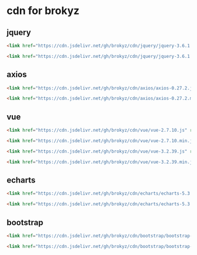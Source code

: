 

# cdn for brokyz

## jquery

```html
<link href="https://cdn.jsdelivr.net/gh/brokyz/cdn/jquery/jquery-3.6.1.js" rel="stylesheet">
```

```html
<link href="https://cdn.jsdelivr.net/gh/brokyz/cdn/jquery/jquery-3.6.1.min.js" rel="stylesheet">
```

## axios

```html
<link href="https://cdn.jsdelivr.net/gh/brokyz/cdn/axios/axios-0.27.2.js" rel="stylesheet">
```

```html
<link href="https://cdn.jsdelivr.net/gh/brokyz/cdn/axios/axios-0.27.2.min.js" rel="stylesheet">
```

## vue

```html
<link href="https://cdn.jsdelivr.net/gh/brokyz/cdn/vue/vue-2.7.10.js" rel="stylesheet">
```

```html
<link href="https://cdn.jsdelivr.net/gh/brokyz/cdn/vue/vue-2.7.10.min.js" rel="stylesheet">
```

```html
<link href="https://cdn.jsdelivr.net/gh/brokyz/cdn/vue/vue-3.2.39.js" rel="stylesheet">
```

```html
<link href="https://cdn.jsdelivr.net/gh/brokyz/cdn/vue/vue-3.2.39.min.js" rel="stylesheet">
```

## echarts

```html
<link href="https://cdn.jsdelivr.net/gh/brokyz/cdn/echarts/echarts-5.3.33.js" rel="stylesheet">
```

```html
<link href="https://cdn.jsdelivr.net/gh/brokyz/cdn/echarts/echarts-5.3.33.min.js" rel="stylesheet">
```

## bootstrap

```html
<link href="https://cdn.jsdelivr.net/gh/brokyz/cdn/bootstrap/bootstrap-5.2.1.js" rel="stylesheet">
```

```html
<link href="https://cdn.jsdelivr.net/gh/brokyz/cdn/bootstrap/bootstrap-5.2.1.min.js" rel="stylesheet">
```

